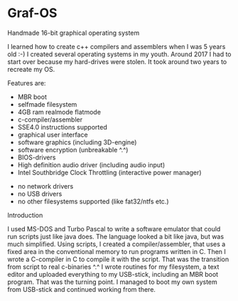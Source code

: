 # Graf-OS
Handmade 16-bit graphical operating system

I learned how to create c++ compilers and assemblers when I was 5 years old :-) I created several operating systems in my youth. Around 2017 I had to start over because my hard-drives were stolen. It took around two years to recreate my OS.

Features are:
+ MBR boot
+ selfmade filesystem
+ 4GB ram realmode flatmode
+ c-compiler/assembler
+ SSE4.0 instructions supported
+ graphical user interface
+ software graphics (including 3D-engine)
+ software encryption (unbreakable ^.^)
+ BIOS-drivers
+ High definition audio driver (including audio input)
+ Intel Southbridge Clock Throttling (interactive power manager)
- no network drivers
- no USB drivers
- no other filesystems supported (like fat32/ntfs etc.)

Introduction

I used MS-DOS and Turbo Pascal to write a software emulator that could run scripts just like java does. The language looked a bit like java, but was much simplified. Using scripts, I created a compiler/assembler, that uses a fixed area in the conventional memory to run programs written in C. Then I wrote a C-compiler in C to compile it with the script. That was the transition from script to real c-binaries ^.^ I wrote routines for my filesystem, a text editor and uploaded everything to my USB-stick, including an MBR boot program. That was the turning point. I managed to boot my own system from USB-stick and continued working from there. 


